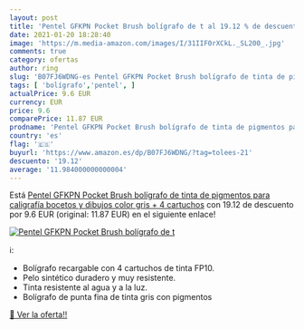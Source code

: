 ```yaml
---
layout: post
title: 'Pentel GFKPN Pocket Brush bolígrafo de t al 19.12 % de descuento'
date: 2021-01-20 18:28:40
image: 'https://m.media-amazon.com/images/I/31IIF0rXCkL._SL200_.jpg'
comments: true
category: ofertas
author: ring
slug: 'B07FJ6WDNG-es Pentel GFKPN Pocket Brush bolígrafo de tinta de pigmentos...'
tags: [ 'bolígrafo','pentel', ]
actualPrice: 9.6 EUR
currency: EUR
price: 9.6
comparePrice: 11.87 EUR
prodname: 'Pentel GFKPN Pocket Brush bolígrafo de tinta de pigmentos para caligrafía  bocetos y dibujos  color gris + 4 cartuchos'
country: 'es'
flag: '🇪🇸'
buyurl: 'https://www.amazon.es/dp/B07FJ6WDNG/?tag=tolees-21'
descuento: '19.12'
average: '11.984000000000004'
---
```


Está [Pentel GFKPN Pocket Brush bolígrafo de tinta de pigmentos para caligrafía  bocetos y dibujos  color gris + 4 cartuchos](https://www.amazon.es/dp/B07FJ6WDNG/?tag=tolees-21) con 19.12 de descuento por 9.6 EUR (original: 11.87 EUR) en el siguiente enlace!

[![Pentel GFKPN Pocket Brush bolígrafo de t](https://m.media-amazon.com/images/I/31IIF0rXCkL._SL200_.jpg)](https://www.amazon.es/dp/B07FJ6WDNG/?tag=tolees-21)

ℹ️:

- Bolígrafo recargable con 4 cartuchos de tinta FP10.
- Pelo sintético duradero y muy resistente.
- Tinta resistente al agua y a la luz.
- Bolígrafo de punta fina de tinta gris con pigmentos

[🛒 Ver la oferta!!](https://www.amazon.es/dp/B07FJ6WDNG/?tag=tolees-21)
